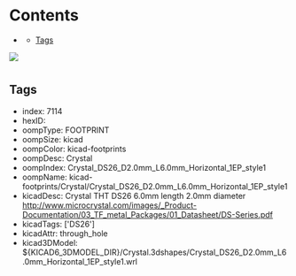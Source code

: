 



Contents
========

* [](#)
	* [Tags](#tags)
  
![][im]
# 

## Tags

- index: 7114
- hexID: 
- oompType: FOOTPRINT
- oompSize: kicad
- oompColor: kicad-footprints
- oompDesc: Crystal
- oompIndex: Crystal_DS26_D2.0mm_L6.0mm_Horizontal_1EP_style1
- oompName: kicad-footprints/Crystal/Crystal_DS26_D2.0mm_L6.0mm_Horizontal_1EP_style1
- kicadDesc: Crystal THT DS26 6.0mm length 2.0mm diameter http://www.microcrystal.com/images/_Product-Documentation/03_TF_metal_Packages/01_Datasheet/DS-Series.pdf
- kicadTags: ['DS26']
- kicadAttr: through_hole
- kicad3DModel: ${KICAD6_3DMODEL_DIR}/Crystal.3dshapes/Crystal_DS26_D2.0mm_L6.0mm_Horizontal_1EP_style1.wrl



[im]: image.png
